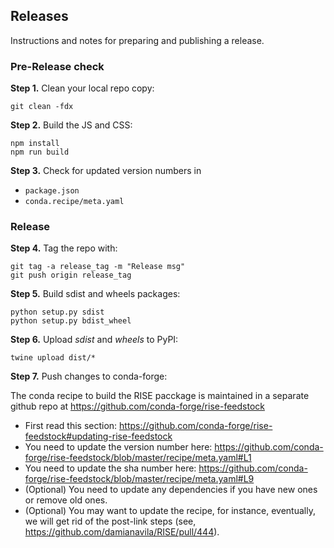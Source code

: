 ## Releases

Instructions and notes for preparing and publishing a release.

### Pre-Release check

**Step 1.** Clean your local repo copy:

    git clean -fdx

**Step 2.** Build the JS and CSS:

    npm install
    npm run build

**Step 3.** Check for updated version numbers in

* `package.json`
* `conda.recipe/meta.yaml`

### Release

**Step 4.** Tag the repo with:

    git tag -a release_tag -m "Release msg"
    git push origin release_tag

**Step 5.** Build sdist and wheels packages:

    python setup.py sdist
    python setup.py bdist_wheel

**Step 6.** Upload *sdist* and *wheels* to PyPI:

    twine upload dist/*

**Step 7.** Push changes to conda-forge:

The conda recipe to build the RISE pacckage is maintained in a separate github repo at https://github.com/conda-forge/rise-feedstock

* First read this section: https://github.com/conda-forge/rise-feedstock#updating-rise-feedstock
* You need to update the version number here: https://github.com/conda-forge/rise-feedstock/blob/master/recipe/meta.yaml#L1
* You need to update the sha number here: https://github.com/conda-forge/rise-feedstock/blob/master/recipe/meta.yaml#L9
* (Optional) You need to update any dependencies if you have new ones or remove old ones.
* (Optional) You may want to update the recipe, for instance, eventually, we will get rid of the post-link steps (see, https://github.com/damianavila/RISE/pull/444).
